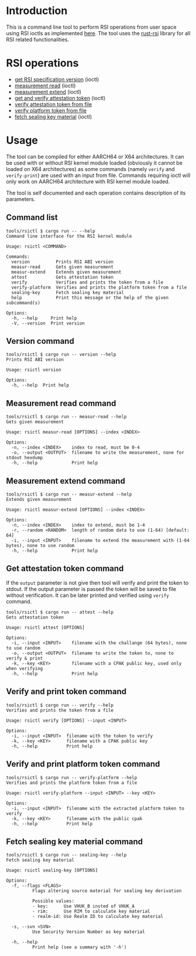 # Introduction

This is a command line tool to perform RSI operations from user space using RSI
ioctls as implemented
[here](https://github.com/islet-project/islet/tree/main/realm/linux-rsi). The
tool uses the [rust-rsi](../../lib/rust-rsi) library for all RSI related
functionalities.

# RSI operations

  * [get RSI specification version](#version-command) (ioctl)
  * [measurement read](#measurement-read-command) (ioctl)
  * [measurement extend](#measurement-extend-command) (ioctl)
  * [get and verify attestation token](#get-attestation-token-command) (ioctl)
  * [verify attestation token from file](#verify-and-print-token-command)
  * [verify platform token from file](#verify-and-print-platform-token-command)
  * [fetch sealing key material](#fetch-sealing-key-material-command) (ioctl)

# Usage

The tool can be compiled for either AARCH64 or X64 architectures. It can be used
with or without RSI kernel module loaded (obviously it cannot be loaded on X64
architectures) as some commands (namely `verify` and `verify-print`) are used
with an input from file. Commands requiring ioctl will only work on AARCH64
architecture with RSI kernel module loaded.

The tool is self documented and each operation contains description of its
parameters.

## Command list

```
tools/rsictl $ cargo run -- --help
Command line interface for the RSI kernel module

Usage: rsictl <COMMAND>

Commands:
  version          Prints RSI ABI version
  measur-read      Gets given measurement
  measur-extend    Extends given measurement
  attest           Gets attestation token
  verify           Verifies and prints the token from a file
  verify-platform  Verifies and prints the platform token from a file
  sealing-key      Fetch sealing key material
  help             Print this message or the help of the given subcommand(s)

Options:
  -h, --help     Print help
  -V, --version  Print version
```

## Version command

```
tools/rsictl $ cargo run -- version --help
Prints RSI ABI version

Usage: rsictl version

Options:
  -h, --help  Print help
```

## Measurement read command

```
tools/rsictl $ cargo run -- measur-read --help
Gets given measurement

Usage: rsictl measur-read [OPTIONS] --index <INDEX>

Options:
  -n, --index <INDEX>    index to read, must be 0-4
  -o, --output <OUTPUT>  filename to write the measurement, none for stdout hexdump
  -h, --help             Print help
```

## Measurement extend command

```
tools/rsictl $ cargo run -- measur-extend --help
Extends given measurement

Usage: rsictl measur-extend [OPTIONS] --index <INDEX>

Options:
  -n, --index <INDEX>    index to extend, must be 1-4
  -r, --random <RANDOM>  length of random data to use (1-64) [default: 64]
  -i, --input <INPUT>    filename to extend the measurement with (1-64 bytes), none to use random
  -h, --help             Print help
```

## Get attestation token command

If the `output` parameter is not give then tool will verify and print the token
to stdout. If the output parameter is passed the token will be saved to file
without verification. It can be later printed and verified using `verify`
command.

```
tools/rsictl $ cargo run -- attest --help
Gets attestation token

Usage: rsictl attest [OPTIONS]

Options:
  -i, --input <INPUT>    filename with the challange (64 bytes), none to use random
  -o, --output <OUTPUT>  filename to write the token to, none to verify & print
  -k, --key <KEY>        filename with a CPAK public key, used only when verifying
  -h, --help             Print help
```

## Verify and print token command

```
tools/rsictl $ cargo run -- verify --help
Verifies and prints the token from a file

Usage: rsictl verify [OPTIONS] --input <INPUT>

Options:
  -i, --input <INPUT>  filename with the token to verify
  -k, --key <KEY>      filename with a CPAK public key
  -h, --help           Print help
```

## Verify and print platform token command

```
tools/rsictl $ cargo run -- verify-platform --help
Verifies and prints the platform token from a file

Usage: rsictl verify-platform --input <INPUT> --key <KEY>

Options:
  -i, --input <INPUT>  filename with the extracted platform token to verify
  -k, --key <KEY>      filename with the public cpak
  -h, --help           Print help
```

## Fetch sealing key material command

```
tools/rsictl $ cargo run -- sealing-key --help
Fetch sealing key material

Usage: rsictl sealing-key [OPTIONS]

Options:
  -f, --flags <FLAGS>
          Flags altering source material for sealing key derivation

          Possible values:
          - key:      Use VHUK_B insted of VHUK_A
          - rim:      Use RIM to calculate key material
          - realm-id: Use Realm ID to calculate key material

  -s, --svn <SVN>
          Use Security Version Number as key material

  -h, --help
          Print help (see a summary with '-h')
```
